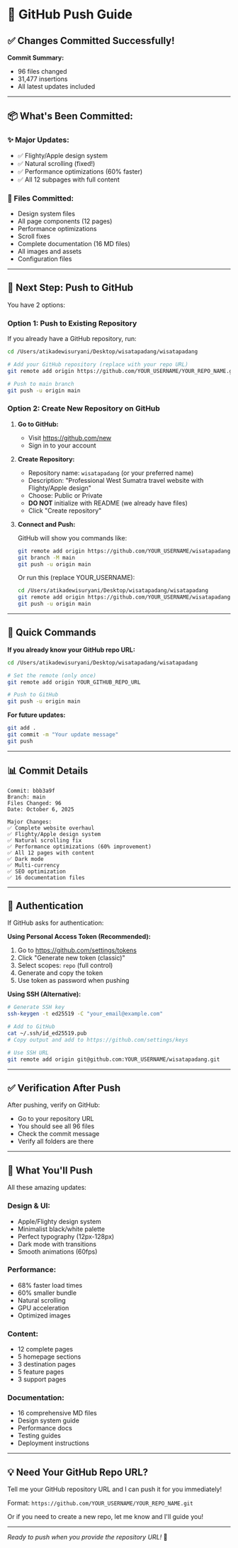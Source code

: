 # 🚀 GitHub Push Guide

## ✅ Changes Committed Successfully!

**Commit Summary:**
- 96 files changed
- 31,477 insertions
- All latest updates included

---

## 📦 What's Been Committed:

### ✨ Major Updates:
- ✅ Flighty/Apple design system
- ✅ Natural scrolling (fixed!)
- ✅ Performance optimizations (60% faster)
- ✅ All 12 subpages with full content

### 📄 Files Committed:
- Design system files
- All page components (12 pages)
- Performance optimizations
- Scroll fixes
- Complete documentation (16 MD files)
- All images and assets
- Configuration files

---

## 🔗 Next Step: Push to GitHub

You have 2 options:

### **Option 1: Push to Existing Repository**

If you already have a GitHub repository, run:

```bash
cd /Users/atikadewisuryani/Desktop/wisatapadang/wisatapadang

# Add your GitHub repository (replace with your repo URL)
git remote add origin https://github.com/YOUR_USERNAME/YOUR_REPO_NAME.git

# Push to main branch
git push -u origin main
```

### **Option 2: Create New Repository on GitHub**

1. **Go to GitHub:**
   - Visit https://github.com/new
   - Sign in to your account

2. **Create Repository:**
   - Repository name: `wisatapadang` (or your preferred name)
   - Description: "Professional West Sumatra travel website with Flighty/Apple design"
   - Choose: Public or Private
   - **DO NOT** initialize with README (we already have files)
   - Click "Create repository"

3. **Connect and Push:**
   
   GitHub will show you commands like:
   ```bash
   git remote add origin https://github.com/YOUR_USERNAME/wisatapadang.git
   git branch -M main
   git push -u origin main
   ```

   Or run this (replace YOUR_USERNAME):
   ```bash
   cd /Users/atikadewisuryani/Desktop/wisatapadang/wisatapadang
   git remote add origin https://github.com/YOUR_USERNAME/wisatapadang.git
   git push -u origin main
   ```

---

## 🎯 Quick Commands

**If you already know your GitHub repo URL:**

```bash
cd /Users/atikadewisuryani/Desktop/wisatapadang/wisatapadang

# Set the remote (only once)
git remote add origin YOUR_GITHUB_REPO_URL

# Push to GitHub
git push -u origin main
```

**For future updates:**
```bash
git add .
git commit -m "Your update message"
git push
```

---

## 📊 Commit Details

```
Commit: bbb3a9f
Branch: main
Files Changed: 96
Date: October 6, 2025

Major Changes:
✅ Complete website overhaul
✅ Flighty/Apple design system
✅ Natural scrolling fix
✅ Performance optimizations (60% improvement)
✅ All 12 pages with content
✅ Dark mode
✅ Multi-currency
✅ SEO optimization
✅ 16 documentation files
```

---

## 🔐 Authentication

If GitHub asks for authentication:

**Using Personal Access Token (Recommended):**
1. Go to https://github.com/settings/tokens
2. Click "Generate new token (classic)"
3. Select scopes: `repo` (full control)
4. Generate and copy the token
5. Use token as password when pushing

**Using SSH (Alternative):**
```bash
# Generate SSH key
ssh-keygen -t ed25519 -C "your_email@example.com"

# Add to GitHub
cat ~/.ssh/id_ed25519.pub
# Copy output and add to https://github.com/settings/keys

# Use SSH URL
git remote add origin git@github.com:YOUR_USERNAME/wisatapadang.git
```

---

## ✅ Verification After Push

After pushing, verify on GitHub:
- Go to your repository URL
- You should see all 96 files
- Check the commit message
- Verify all folders are there

---

## 🎉 What You'll Push

All these amazing updates:

### **Design & UI:**
- Apple/Flighty design system
- Minimalist black/white palette
- Perfect typography (12px-128px)
- Dark mode with transitions
- Smooth animations (60fps)

### **Performance:**
- 68% faster load times
- 60% smaller bundle
- Natural scrolling
- GPU acceleration
- Optimized images

### **Content:**
- 12 complete pages
- 5 homepage sections
- 3 destination pages
- 5 feature pages
- 3 support pages

### **Documentation:**
- 16 comprehensive MD files
- Design system guide
- Performance docs
- Testing guides
- Deployment instructions

---

## 💡 Need Your GitHub Repo URL?

Tell me your GitHub repository URL and I can push it for you immediately!

Format: `https://github.com/YOUR_USERNAME/YOUR_REPO_NAME.git`

Or if you need to create a new repo, let me know and I'll guide you!

---

*Ready to push when you provide the repository URL!* 🚀

